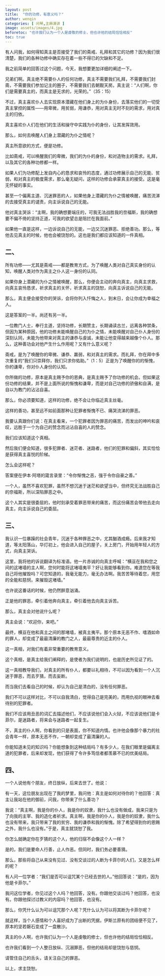 ```yaml
---
layout: post
title:  "你的功修，有意义吗？"
author: wenqin
categories: [ 问琴,主麻演讲 ]
image: assets/images/4.jpg
beforetoc: "也许我们认为一个人是虔敬的修士，但也许他的结局恰恰相反"
toc: true
---
```



有人问我，如何得知真主是否接受了我们的斋戒、礼拜和其它的功修？因为我们很清楚，我们的各种功修中确实存在着一些不得已的欠缺和不足。

我之前简单的回答过这个问题，今天，我想要更加详细的阐述一下。

兄弟们啊。真主绝不需要仆人的任何功修，真主不需要我们礼拜，不需要我们封斋，不需要我们参加记主的圈子，不需要我们去朝觐天房。真主说：“人们啊，你们是需要真主的，而真主是无求的，光荣的。”（35：15）

不过，真主喜欢仆人去实现原本潜藏在他们身上的为仆身份，去落实他们的一切受真主掌控的属性——用卑微，用贫弱，用谦恭，用对真主无时不刻的需求，用对真主的归依。

真主喜欢仆人们在他们的生活和操守中实践为仆的身份，让其发挥效用。

那么，如何去唤醒人们身上潜藏的为仆之情呢？

真主所意欲的方式，便是功修。

比如斋戒，可以唤醒我们的卑微，我们的为仆的身份，和对造物主的需求。礼拜，以及其它的各种功修都一样。

如果人们为功修配上发自内心的恳求和哀怜的态度，通过功修展示自己的无能、贫弱，和对真主的极度需求，那么毫无疑问，这样的功修会承蒙真主的接受。这是毫无怀疑的事实。

甚至一个偏离主道、沉迷罪恶的人，如果他身上潜藏的为仆之情被唤醒，痛苦流涕的去接受真主的谴责，向主诉说自己的无能。

他对真主哭诉：“主啊，我的确想要端庄的，可我无法战胜我的奈福斯，我的确想要不偏不倚的坚持正道，可我的欲望总是阻拦在我面前。”

如果他一直是这样，一边诉说自己的无能，一边又沉迷罪恶、拒绝善功。那么，等他去见真主的时候，他也会被饶恕的。这也是我们都应该知道的一件真相。

## 二、

所有功修——尤其是斋戒——都是教育方式，为了唤醒人类对自己真实身份的认知，唤醒人类对作为真主之仆人这一身份的认同。

如果你身上潜藏的为仆之情被唤醒，那么，你便会主动的奔向真主，向真主求救，向真主哀怜恳求，祈求真主的关怀，祈求真主的饶恕，向真主诉说自己的无能。

那么，真主便会接受你的哭诉，会将你列入忏悔之人，到末日，会让你成为幸福之人。

这是答案的一半。尚还有另一半。

一位教门人士，奉行主道，坚持功修，长期赞主，长期诵读古兰，远离各种禁条，但因为某种原因，他的功修未能唤醒自己的为仆之情，未能唤醒对自己仆人身份的深刻认同，未能为他带来对真主的谦恭与虔诚，未能让他变得越来越像个仆人。那么，这种善功会对他产生什么作用呢？又有什么意义呢？

斋戒，是为了唤醒你的卑微、谦恭、羸弱，和对真主的需求。而礼拜，你在拜中多次重复的“我们只崇拜你，我们只求你佑助。”（1：5）正是为了唤醒你的的惭愧，你的谦卑，你对仆人身份的认知。

你所做的功修，原本是真主赐予你的恩典，是真主赐予了你功修的机会。但如果这份功修的结果，并不是上面所说的惭愧和谦卑，而是对自己功修的骄傲和自满，是自以为教门的沾沾自喜。

那么，你必须要知道，这样的功修，绝不会让你临近真主丝毫。

这样的善功，甚至远不如前面那种让犯罪者惭愧不已、痛哭流涕的罪恶。

我要认真跟你们说：在真主看来，一个犯罪者因为罪恶的痛苦，而发出的呻吟和哀叹，远胜于一个为自己的赞念而沾沾自喜的人的赞念。

我们应该知道这个真相。

然后我们便会知道，很多犯罪者、迷茫者、迷路者，他们的犯罪和偏斜，其实恰恰是获得真主喜悦的阶梯。

怎么会这样呢？

答案便在伊本·阿塔的箴言录里：“令你惭愧之恶，强于令你自豪之善。”

一个人，虽然不喜欢犯罪，虽然不想沉迷于迷茫和欲望当中，但终究无法战胜自己的奈福斯，所以深陷罪恶之中。

这个人其实是很委屈的，他时刻承受着罪恶带来的痛苦，而这份痛苦会带他去走向真主，向主诉说自己的委屈。

## 三、

我认识一位暴躁的社会青年，沉迷于各种罪恶之中，尤其酗酒成瘾。后来我才知道，等太阳落山，华灯初上，他会进入自己的屋子，关上房门，开始用年轻人的方式，向真主哭诉。

这里，我将他的诉说翻译为标准语。他一片赤诚的向真主呼喊：“横亘在我和您之间的这堵墙的主人啊，您何时能将这堵墙夷平？好让我能够看到你。难道您在等我自己将他摧毁吗？可您知道的，我毫无能力，毫无办法啊。我苦苦等待着您，用您的全能和慈悯，来摧毁这堵墙。”

也许说这番话的时候，他仍然醉意汹涌。

正是他的罪恶，牵引着他奔向真主，牵引着他去向真主诉苦。

那么，真主会对他说什么呢？

真主会说：“欢迎你，来吧。”

最终，横亘在他和真主之间的那堵墙，被真主夷平。那个原本无恶不作、嗜酒如命的罪人，却变成了最最清廉的教门之人，最最尊贵的近主的仆人。

这一真相，对我们有着非常重要的教育意义。

这个真相，是真主给我们阐释的，是使者为我们说明的，也是历史所见证了的。

这一真相教导我们，对真主的所有仆人，都要以礼相待，不可以因为看到一个人沉迷于罪恶，而去歹猜，而去妄断。

而当我们去看自己的时候，却认为自己是清白的，没有任何罪恶。

我们不可以这样对比，不可以自我清白，觉得自己是完美的，而用仇视的眼神去看待别的犯罪者。

我们不应该用丑恶的词汇去描述他们，不应该说他们会入火狱，不应该说他们是卡菲尔，是迷路者，将来会与迷路者一起复生。

不，真主的仆人啊，你看到的只是表面，你不知道内情。也许他会像那个暴力的社会青年一样，原本无恶不作，一朝却变成了最清廉的人。

你能知道未见的知识吗？你能想象到这种结局吗？有多少人，在我们眼里是偏离主道的犯罪者，后来却发现，他们获得了令许多笃信者都羡慕不已的优美结局。

## 四、

一个人说他有个朋友，终日放纵，后来去世了。他说：

有一天，这位朋友出现在了我的梦里，我问他：真主是如何对待你的？他回答：真主让我站在他的御前，问我，你带来了什么善功？

我说：“真主啊，我是你的仆人，我是你的奴隶，我什么也没有做成，我来只是为了向我的主宰、我的造化者祈求。真主啊，我是你的仆人，我是你的奴隶，我什么也没有带来，我只带来了我的贫穷、我的谦恭和我的惭愧。除了希望得到你的恩赐之外，我什么也没有。”于是，真主就饶恕了我。

你怎么就确定你在歹猜的这个人，他的归宿不会像这个人一样？

是的，我们是要命人行善，止人作恶。但同时，我们务必要善猜。

那么，那些将自己从来没有见过、没有交谈过的人断为卡菲尔的人们，又是怎么样的呢？

有人问一位学者：“我们是否可以诅咒某个已经去世的人。”他回答说：“是的，因为他是卡菲尔。”

我问这位学者，你见过这个人吗？他回答，没有。你跟他交谈过吗？他回答，也没有。你跟他探讨过教义的内容吗？他回答，也没有。

那么，你凭什么认为可以诅咒那个人呢？凭什么认为可以将其断为卡菲尔呢？

就这样，当个人感情和个人喜好成为了出断的凭据，伊斯兰原有的团结便不见了，原本的坚若磐石变成了一盘散沙。

真主的仆人啊，也许我们认为一个人是虔敬的修士，但也许他的结局恰恰相反。

也许我们看到一个人整日放纵、沉溺罪恶，但他的结局却是饶恕与慈悯。

请管住自己的舌头，请关注自己的罪恶。

以上，求主饶恕。
